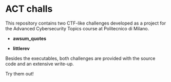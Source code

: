 # ACT challs

This repository contains two CTF-like challenges developed as a project for the Advanced Cybersecurity Topics course at Politecnico di Milano.

- __awsum_quotes__

- __littlerev__ 

Besides the executables, both challenges are provided with the source code and an extensive write-up. 

Try them out!